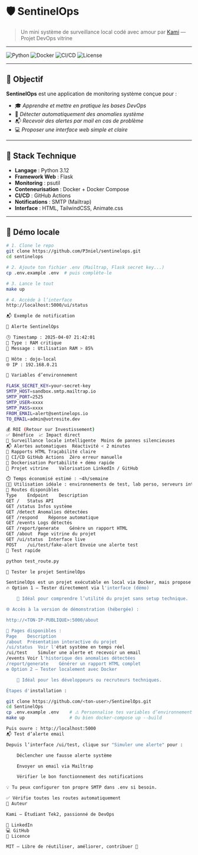 # 🛡️ SentinelOps

> Un mini système de surveillance local codé avec amour par [Kami](https://www.linkedin.com/in/ton-lien/) — Projet DevOps vitrine

---

![Python](https://img.shields.io/badge/python-3.12-blue?logo=python)
![Docker](https://img.shields.io/badge/docker-ready-blue?logo=docker)
![CI/CD](https://img.shields.io/badge/github%20actions-deploy-success?logo=githubactions)
![License](https://img.shields.io/badge/license-MIT-green)

---

## 🎯 Objectif

**SentinelOps** est une application de monitoring système conçue pour :

- 🎓 *Apprendre et mettre en pratique les bases DevOps*
- 🧠 *Détecter automatiquement des anomalies système*
- 📬 *Recevoir des alertes par mail en cas de problème*
- 💻 *Proposer une interface web simple et claire*

---

## 🧰 Stack Technique

- **Langage** : Python 3.12
- **Framework Web** : Flask
- **Monitoring** : psutil
- **Conteneurisation** : Docker + Docker Compose
- **CI/CD** : GitHub Actions
- **Notifications** : SMTP (Mailtrap)
- **Interface** : HTML, TailwindCSS, Animate.css

---

## 🚀 Démo locale

```bash
# 1. Clone le repo
git clone https://github.com/P3niel/sentinelops.git
cd sentinelops

# 2. Ajoute ton fichier .env (Mailtrap, Flask secret key...)
cp .env.example .env  # puis complète-le

# 3. Lance le tout
make up

# 4. Accède à l’interface
http://localhost:5000/ui/status

📬 Exemple de notification

🚨 Alerte SentinelOps

🕒 Timestamp : 2025-04-07 21:42:01
🧠 Type : RAM critique
💬 Message : Utilisation RAM > 85%

📍 Hôte : dojo-local
🌐 IP : 192.168.0.21

🔐 Variables d’environnement

FLASK_SECRET_KEY=your-secret-key
SMTP_HOST=sandbox.smtp.mailtrap.io
SMTP_PORT=2525
SMTP_USER=xxxx
SMTP_PASS=xxxx
FROM_EMAIL=alert@sentinelops.io
TO_EMAIL=admin@votresite.dev

💰 ROI (Retour sur Investissement)
✅ Bénéfice	📈 Impact direct
🔎 Surveillance locale intelligente	Moins de pannes silencieuses
📬 Alertes automatiques	Réactivité < 2 minutes
📝 Rapports HTML	Traçabilité claire
🔄 CI/CD GitHub Actions	Zéro erreur manuelle
🐳 Dockerisation	Portabilité + démo rapide
🧠 Projet vitrine	Valorisation LinkedIn / GitHub

⏱️ Temps économisé estimé : ~4h/semaine
👨‍💻 Utilisation idéale : environnements de test, lab perso, serveurs internes
📎 Routes disponibles
Type	Endpoint	Description
GET	/	Status API
GET	/status	Infos système
GET	/detect	Anomalies détectées
GET	/respond	Réponse automatique
GET	/events	Logs détectés
GET	/report/generate	Génère un rapport HTML
GET	/about	Page vitrine du projet
GET	/ui/status	Interface live
POST	/ui/test/fake-alert	Envoie une alerte test
🧪 Test rapide

python test_route.py

🧪 Tester le projet SentinelOps

SentinelOps est un projet exécutable en local via Docker, mais propose aussi une interface de démonstration si tu veux tester rapidement sans rien installer.
🔥 Option 1 – Tester directement via l'interface (démo)

    🎯 Idéal pour comprendre l’utilité du projet sans setup technique.

🌐 Accès à la version de démonstration (hébergée) :

http://<TON-IP-PUBLIQUE>:5000/about

📍 Pages disponibles :
Page	Description
/about	Présentation interactive du projet
/ui/status	Voir l'état système en temps réel
/ui/test	Simuler une alerte et recevoir un email
/events	Voir l'historique des anomalies détectées
/report/generate	Générer un rapport HTML complet
⚙️ Option 2 – Tester localement avec Docker

    🐳 Idéal pour les développeurs ou recruteurs techniques.

Étapes d'installation :

git clone https://github.com/<ton-user>/SentinelOps.git
cd SentinelOps
cp .env.example .env    # ⚠️ Personnalise tes variables d’environnement
make up                 # Ou bien docker-compose up --build

Puis ouvre : http://localhost:5000
📬 Test d’alerte email

Depuis l’interface /ui/test, clique sur "Simuler une alerte" pour :

    Déclencher une fausse alerte système

    Envoyer un email via Mailtrap

    Vérifier le bon fonctionnement des notifications

💡 Tu peux configurer ton propre SMTP dans .env si besoin.

✅ Vérifie toutes les routes automatiquement
🧠 Auteur

Kami – Étudiant Tek2, passionné de DevOps

🔗 LinkedIn
💻 GitHub
📄 Licence

MIT — Libre de réutiliser, améliorer, contribuer 🙏
